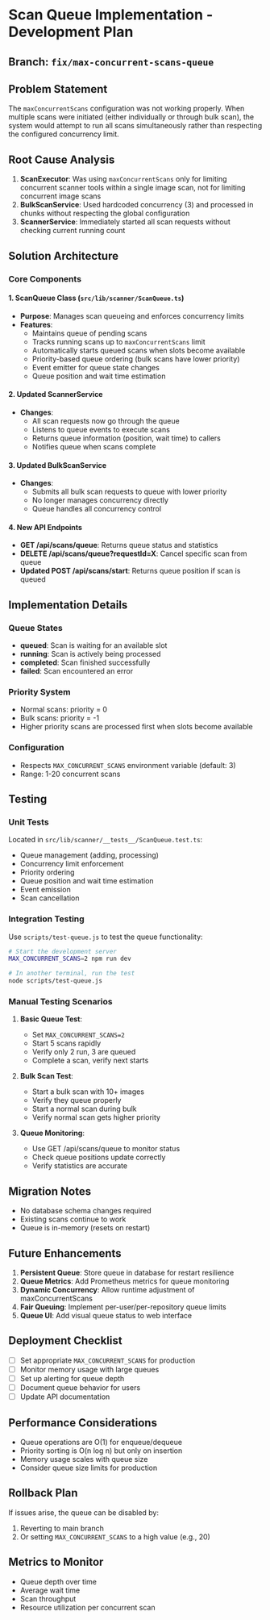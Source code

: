 # Scan Queue Implementation - Development Plan

## Branch: `fix/max-concurrent-scans-queue`

## Problem Statement
The `maxConcurrentScans` configuration was not working properly. When multiple scans were initiated (either individually or through bulk scan), the system would attempt to run all scans simultaneously rather than respecting the configured concurrency limit.

## Root Cause Analysis
1. **ScanExecutor**: Was using `maxConcurrentScans` only for limiting concurrent scanner tools within a single image scan, not for limiting concurrent image scans
2. **BulkScanService**: Used hardcoded concurrency (3) and processed in chunks without respecting the global configuration
3. **ScannerService**: Immediately started all scan requests without checking current running count

## Solution Architecture

### Core Components

#### 1. ScanQueue Class (`src/lib/scanner/ScanQueue.ts`)
- **Purpose**: Manages scan queueing and enforces concurrency limits
- **Features**:
  - Maintains queue of pending scans
  - Tracks running scans up to `maxConcurrentScans` limit
  - Automatically starts queued scans when slots become available
  - Priority-based queue ordering (bulk scans have lower priority)
  - Event emitter for queue state changes
  - Queue position and wait time estimation

#### 2. Updated ScannerService
- **Changes**:
  - All scan requests now go through the queue
  - Listens to queue events to execute scans
  - Returns queue information (position, wait time) to callers
  - Notifies queue when scans complete

#### 3. Updated BulkScanService
- **Changes**:
  - Submits all bulk scan requests to queue with lower priority
  - No longer manages concurrency directly
  - Queue handles all concurrency control

#### 4. New API Endpoints
- **GET /api/scans/queue**: Returns queue status and statistics
- **DELETE /api/scans/queue?requestId=X**: Cancel specific scan from queue
- **Updated POST /api/scans/start**: Returns queue position if scan is queued

## Implementation Details

### Queue States
- **queued**: Scan is waiting for an available slot
- **running**: Scan is actively being processed
- **completed**: Scan finished successfully
- **failed**: Scan encountered an error

### Priority System
- Normal scans: priority = 0
- Bulk scans: priority = -1
- Higher priority scans are processed first when slots become available

### Configuration
- Respects `MAX_CONCURRENT_SCANS` environment variable (default: 3)
- Range: 1-20 concurrent scans

## Testing

### Unit Tests
Located in `src/lib/scanner/__tests__/ScanQueue.test.ts`:
- Queue management (adding, processing)
- Concurrency limit enforcement
- Priority ordering
- Queue position and wait time estimation
- Event emission
- Scan cancellation

### Integration Testing
Use `scripts/test-queue.js` to test the queue functionality:
```bash
# Start the development server
MAX_CONCURRENT_SCANS=2 npm run dev

# In another terminal, run the test
node scripts/test-queue.js
```

### Manual Testing Scenarios

1. **Basic Queue Test**:
   - Set `MAX_CONCURRENT_SCANS=2`
   - Start 5 scans rapidly
   - Verify only 2 run, 3 are queued
   - Complete a scan, verify next starts

2. **Bulk Scan Test**:
   - Start a bulk scan with 10+ images
   - Verify they queue properly
   - Start a normal scan during bulk
   - Verify normal scan gets higher priority

3. **Queue Monitoring**:
   - Use GET /api/scans/queue to monitor status
   - Check queue positions update correctly
   - Verify statistics are accurate

## Migration Notes
- No database schema changes required
- Existing scans continue to work
- Queue is in-memory (resets on restart)

## Future Enhancements
1. **Persistent Queue**: Store queue in database for restart resilience
2. **Queue Metrics**: Add Prometheus metrics for queue monitoring
3. **Dynamic Concurrency**: Allow runtime adjustment of maxConcurrentScans
4. **Fair Queuing**: Implement per-user/per-repository queue limits
5. **Queue UI**: Add visual queue status to web interface

## Deployment Checklist
- [ ] Set appropriate `MAX_CONCURRENT_SCANS` for production
- [ ] Monitor memory usage with large queues
- [ ] Set up alerting for queue depth
- [ ] Document queue behavior for users
- [ ] Update API documentation

## Performance Considerations
- Queue operations are O(1) for enqueue/dequeue
- Priority sorting is O(n log n) but only on insertion
- Memory usage scales with queue size
- Consider queue size limits for production

## Rollback Plan
If issues arise, the queue can be disabled by:
1. Reverting to main branch
2. Or setting `MAX_CONCURRENT_SCANS` to a high value (e.g., 20)

## Metrics to Monitor
- Queue depth over time
- Average wait time
- Scan throughput
- Resource utilization per concurrent scan